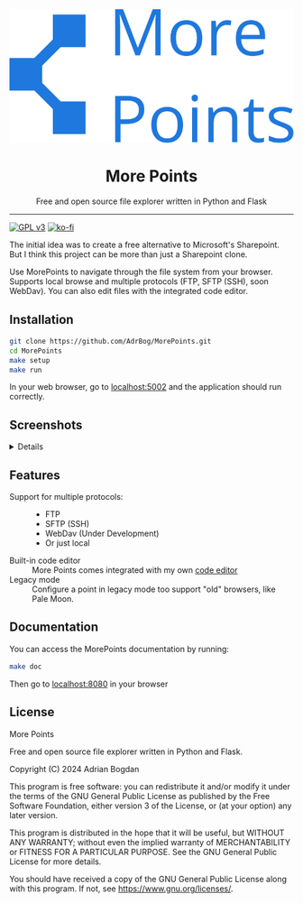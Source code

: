 <div align="center">
  <img src="./static/logo.svg">
  <h1>More Points</h1>
  <p>Free and open source file explorer written in Python and Flask</p>
</div>
<hr>

[![GPL v3](https://img.shields.io/badge/License-GNU%20v3-blue)](https://www.gnu.org/licenses/gpl-3.0.en.html)
[![ko-fi](https://ko-fi.com/img/githubbutton_sm.svg)](https://ko-fi.com/adrbog)

The initial idea was to create a free alternative to Microsoft's Sharepoint. But I think this project can be more than just a Sharepoint clone.

Use MorePoints to navigate through the file system from your browser. 
Supports local browse and multiple protocols (FTP, SFTP (SSH), soon WebDav). 
You can also edit files with the integrated code editor.

## Installation

```bash
git clone https://github.com/AdrBog/MorePoints.git
cd MorePoints
make setup
make run
```

In your web browser, go to <a href="localhost:5002">localhost:5002</a> and the application should run correctly.

## Screenshots

<details>
<p align="center">
<img src="res/1.png">
<br>
<img src="res/3.png">
<br>
<img src="res/4.png">
<br>
<img src="res/2.png">
</p>
</details>

## Features
<dl>
    <dt>Support for multiple protocols:</dt>
    <dd>
    	<ul>
    		<li>FTP</li>
    		<li>SFTP (SSH)</li>
    		<li>WebDav (Under Development)</li>
    		<li>Or just local</li>
		</ul>
    </dd>
    <dt>Built-in code editor</dt>
    <dd>More Points comes integrated with my own <a href="https://github.com/AdrBog/MiniCodeEditor">code editor</a> </dd>
    <dt>Legacy mode</dt>
    <dd>Configure a point in legacy mode too support "old" browsers, like Pale Moon.</dd>
</dl>

## Documentation

You can access the MorePoints documentation by running:
```sh
make doc
```
Then go to <a href="localhost:8080">localhost:8080</a> in your browser

## License

More Points

Free and open source file explorer written in Python and Flask.

Copyright (C) 2024 Adrian Bogdan

This program is free software: you can redistribute it and/or modify
it under the terms of the GNU General Public License as published by
the Free Software Foundation, either version 3 of the License, or
(at your option) any later version.

This program is distributed in the hope that it will be useful,
but WITHOUT ANY WARRANTY; without even the implied warranty of
MERCHANTABILITY or FITNESS FOR A PARTICULAR PURPOSE.  See the
GNU General Public License for more details.

You should have received a copy of the GNU General Public License
along with this program.  If not, see <https://www.gnu.org/licenses/>.
